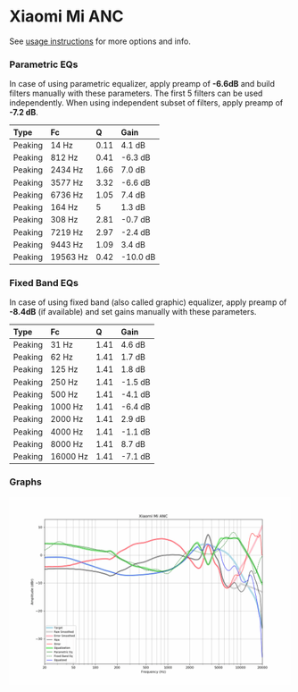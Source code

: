 # Xiaomi Mi ANC
See [usage instructions](https://github.com/jaakkopasanen/AutoEq#usage) for more options and info.

### Parametric EQs
In case of using parametric equalizer, apply preamp of **-6.6dB** and build filters manually
with these parameters. The first 5 filters can be used independently.
When using independent subset of filters, apply preamp of **-7.2 dB**.

| Type    | Fc       |    Q | Gain     |
|:--------|:---------|:-----|:---------|
| Peaking | 14 Hz    | 0.11 | 4.1 dB   |
| Peaking | 812 Hz   | 0.41 | -6.3 dB  |
| Peaking | 2434 Hz  | 1.66 | 7.0 dB   |
| Peaking | 3577 Hz  | 3.32 | -6.6 dB  |
| Peaking | 6736 Hz  | 1.05 | 7.4 dB   |
| Peaking | 164 Hz   | 5    | 1.3 dB   |
| Peaking | 308 Hz   | 2.81 | -0.7 dB  |
| Peaking | 7219 Hz  | 2.97 | -2.4 dB  |
| Peaking | 9443 Hz  | 1.09 | 3.4 dB   |
| Peaking | 19563 Hz | 0.42 | -10.0 dB |

### Fixed Band EQs
In case of using fixed band (also called graphic) equalizer, apply preamp of **-8.4dB**
(if available) and set gains manually with these parameters.

| Type    | Fc       |    Q | Gain    |
|:--------|:---------|:-----|:--------|
| Peaking | 31 Hz    | 1.41 | 4.6 dB  |
| Peaking | 62 Hz    | 1.41 | 1.7 dB  |
| Peaking | 125 Hz   | 1.41 | 1.8 dB  |
| Peaking | 250 Hz   | 1.41 | -1.5 dB |
| Peaking | 500 Hz   | 1.41 | -4.1 dB |
| Peaking | 1000 Hz  | 1.41 | -6.4 dB |
| Peaking | 2000 Hz  | 1.41 | 2.9 dB  |
| Peaking | 4000 Hz  | 1.41 | -1.1 dB |
| Peaking | 8000 Hz  | 1.41 | 8.7 dB  |
| Peaking | 16000 Hz | 1.41 | -7.1 dB |

### Graphs
![](./Xiaomi%20Mi%20ANC.png)